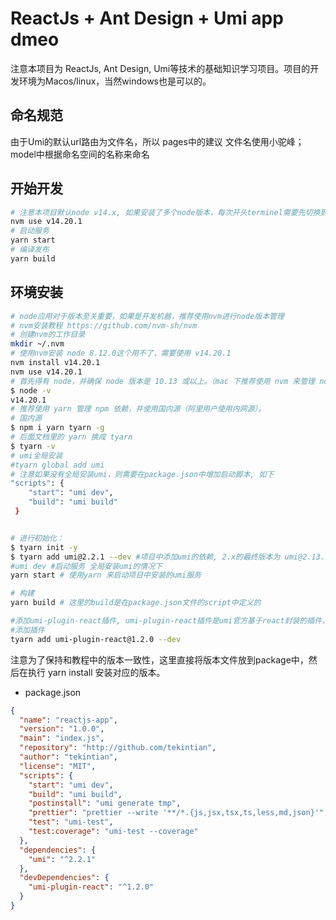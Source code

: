 # ReactJs + Ant Design + Umi app dmeo

注意本项目为 ReactJs, Ant Design, Umi等技术的基础知识学习项目。项目的开发环境为Macos/linux，当然windows也是可以的。

## 命名规范

由于Umi的默认url路由为文件名，所以 pages中的建议 文件名使用小驼峰； model中根据命名空间的名称来命名


## 开始开发
~~~sh
# 注意本项目默认node v14.x, 如果安装了多个node版本，每次开头terminel需要先切换到这个版本在开始
nvm use v14.20.1
# 启动服务
yarn start
# 编译发布
yarn build
~~~


## 环境安装
~~~sh
# node应用对于版本至关重要，如果是开发机器，推荐使用nvm进行node版本管理
# nvm安装教程 https://github.com/nvm-sh/nvm
# 创建nvm的工作目录
mkdir ~/.nvm
# 使用nvm安装 node 8.12.0这个用不了，需要使用 v14.20.1
nvm install v14.20.1
nvm use v14.20.1
# 首先得有 node，并确保 node 版本是 10.13 或以上。（mac 下推荐使用 nvm 来管理 node 版本）
$ node -v
v14.20.1
# 推荐使用 yarn 管理 npm 依赖，并使用国内源（阿里用户使用内网源）。
# 国内源
$ npm i yarn tyarn -g
# 后面文档里的 yarn 换成 tyarn
$ tyarn -v
# umi全局安装
#tyarn global add umi
# 注意如果没有全局安装umi，则需要在package.json中增加启动脚本, 如下
"scripts": {
    "start": "umi dev",
    "build": "umi build"
 }


# 进行初始化：
$ tyarn init -y
$ tyarn add umi@2.2.1 --dev #项目中添加umi的依赖, 2.x的最终版本为 umi@2.13.17
#umi dev #启动服务 全局安装umi的情况下
yarn start # 使用yarn 来启动项目中安装的umi服务

# 构建
yarn build # 这里的build是在package.json文件的script中定义的
~~~

~~~sh
#添加umi-plugin-react插件, umi-plugin-react插件是umi官方基于react封装的插件，包含了13个常用的进阶功能。
#添加插件
tyarn add umi-plugin-react@1.2.0 --dev
~~~


注意为了保持和教程中的版本一致性，这里直接将版本文件放到package中，然后在执行 yarn install 安装对应的版本。
- package.json
~~~json
{
  "name": "reactjs-app",
  "version": "1.0.0",
  "main": "index.js",
  "repository": "http://github.com/tekintian",
  "author": "tekintian",
  "license": "MIT",
  "scripts": {
    "start": "umi dev",
    "build": "umi build",
    "postinstall": "umi generate tmp",
    "prettier": "prettier --write '**/*.{js,jsx,tsx,ts,less,md,json}'",
    "test": "umi-test",
    "test:coverage": "umi-test --coverage"
  },
  "dependencies": {
    "umi": "^2.2.1"
  },
  "devDependencies": {
    "umi-plugin-react": "^1.2.0"
  }
}
~~~









